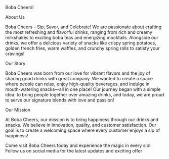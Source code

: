 Boba Cheers!

About Us

Boba Cheers – Sip, Savor, and Celebrate! We are passionate about crafting the most refreshing and flavorful drinks, ranging from rich and creamy milkshakes to exciting boba teas and energizing mocktails. Alongside our drinks, we offer a delicious variety of snacks like crispy spring potatoes, golden french fries, warm waffles, and crunchy spring rolls to satisfy your cravings!


Our Story

Boba Cheers was born from our love for vibrant flavors and the joy of sharing good drinks with great company. We wanted to create a space where people can relax, enjoy high-quality beverages, and indulge in mouth-watering snacks—all in one place! Our journey began with a simple idea: to bring people together over amazing drinks, and today, we are proud to serve our signature blends with love and passion!


Our Mission

At Boba Cheers, our mission is to bring happiness through our drinks and snacks. We believe in innovation, quality, and customer satisfaction. Our goal is to create a welcoming space where every customer enjoys a sip of happiness!

Come visit Boba Cheers today and experience the magic in every sip! Follow us on social media for the latest updates and exciting offer

